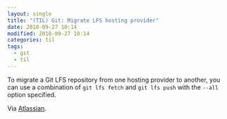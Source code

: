 ```yaml
---
layout: single
title: "(TIL) Git: Migrate LFS hosting provider"
date: 2018-09-27 10:14
modified: 2018-09-27 10:14
categories: til
tags:
  - git
  - til
---
```


To migrate a Git LFS repository from one hosting provider to another,
you can use a combination of `git lfs fetch` and `git lfs push` with the `--all` option specified.

Via [Atlassian](https://www.atlassian.com/git/tutorials/git-lfs).
